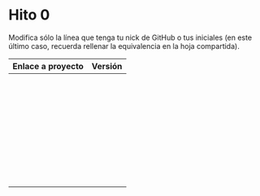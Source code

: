 # Hito 0

Modifica sólo la línea que tenga tu nick de GitHub o tus iniciales (en este
último caso, recuerda rellenar la equivalencia en la hoja compartida).

| Enlace a proyecto                          | Versión |
|--------------------------------------------|---------|
| <!-- Enlace de A M A M --> | |
| <!-- Enlace de A A W P --> | |
| <!-- Enlace de B D K K H --> | |
| <!-- Enlace de B M A --> | |
| <!-- Enlace de B A F H --> | |
| <!-- Enlace de C C K G --> | |
| <!-- Enlace de mcarmona99 --> | |
| <!-- Enlace de jumacasni --> | |
| <!-- Enlace de D L V H J L --> | |
| <!-- Enlace de jlgallego99 --> | |
| <!-- Enlace de G T M --> | |
| <!-- Enlace de jcgq --> | |
| <!-- Enlace de LCinder --> | |
| <!-- Enlace de J M --> | |
| <!-- Enlace de K Z --> | |
| <!-- Enlace de L S A E --> | |
| <!-- Enlace de DomingoLopez --> | |
| <!-- Enlace de MenaBarrera --> | |
| <!-- Enlace de N M D --> | |
| <!-- Enlace de N N --> | |
| <!-- Enlace de O T M --> | |
| <!-- Enlace de P S S L --> | |
| <!-- Enlace de P A S --> | |
| <!-- Enlace de Anglepi --> | |
| <!-- Enlace de P O --> | |
| <!-- Enlace de soyjorgeprg --> | |
| <!-- Enlace de R Z F --> | |
| <!-- Enlace de R D J M --> | |
| <!-- Enlace de S D L C J --> | |
| <!-- Enlace de S M J --> | |
| <!-- Enlace de S A A J --> | |
| <!-- Enlace de S M C --> | |
| <!-- Enlace de S V L E --> | |
| <!-- Enlace de Nastard --> | |
| <!-- Enlace de T R C --> | |
| <!-- Enlace de T D L T V --> | |
| <!-- Enlace de ccvaillant1992 --> | |
